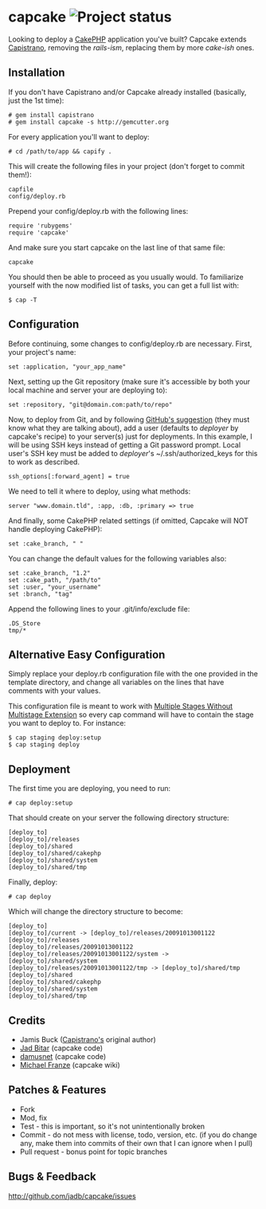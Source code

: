 # capcake ![Project status](http://stillmaintained.com/jadb/capcake.png)

Looking to deploy a [CakePHP](http://cakephp.org) application you've built? Capcake extends [Capistrano](http://capify.org), removing the *rails-ism*, replacing them by more *cake-ish* ones.

## Installation

If you don't have Capistrano and/or Capcake already installed (basically, just the 1st time):

	# gem install capistrano
	# gem install capcake -s http://gemcutter.org

For every application you'll want to deploy:

	# cd /path/to/app && capify .

This will create the following files in your project (don't forget to commit them!):

	capfile
	config/deploy.rb

Prepend your config/deploy.rb with the following lines:

	require 'rubygems'
	require 'capcake'

And make sure you start capcake on the last line of that same file:

	capcake

You should then be able to proceed as you usually would. To familiarize yourself with the now modified list of tasks, you can get a full list with:

	$ cap -T

## Configuration

Before continuing, some changes to config/deploy.rb are necessary. First, your project's name:

	set :application, "your_app_name"

Next, setting up the Git repository (make sure it's accessible by both your local machine and server your are deploying to):

	set :repository, "git@domain.com:path/to/repo"

Now, to deploy from Git, and by following [GitHub's suggestion](http://github.com/guides/deploying-with-capistrano) (they must know what they are talking about), add a user (defaults to *deployer* by capcake's recipe) to your server(s) just for deployments. In this example, I will be using SSH keys instead of getting a Git password prompt. Local user's SSH key must be added to *deployer*'s ~/.ssh/authorized_keys for this to work as described. 

	ssh_options[:forward_agent] = true

We need to tell it where to deploy, using what methods:

	server "www.domain.tld", :app, :db, :primary => true

And finally, some CakePHP related settings (if omitted, Capcake will NOT handle deploying CakePHP):

	set :cake_branch, " "

You can change the default values for the following variables also:

	set :cake_branch, "1.2"
	set :cake_path, "/path/to"
	set :user, "your_username"
	set :branch, "tag"

Append the following lines to your .git/info/exclude file:

	.DS_Store
	tmp/*

## Alternative Easy Configuration

Simply replace your deploy.rb configuration file with the one provided in the template directory, and change all variables on the lines that have comments with your values.

This configuration file is meant to work with [Multiple Stages Without Multistage Extension](https://github.com/capistrano/capistrano/wiki/2.x-Multiple-Stages-Without-Multistage-Extension) so every cap command will have to contain the stage you want to deploy to. For instance:

	$ cap staging deploy:setup
	$ cap staging deploy

## Deployment

The first time you are deploying, you need to run:

	# cap deploy:setup

That should create on your server the following directory structure:

	[deploy_to]
	[deploy_to]/releases
	[deploy_to]/shared
	[deploy_to]/shared/cakephp
	[deploy_to]/shared/system
	[deploy_to]/shared/tmp

Finally, deploy:

	# cap deploy

Which will change the directory structure to become:

	[deploy_to]
	[deploy_to]/current -> [deploy_to]/releases/20091013001122
	[deploy_to]/releases
	[deploy_to]/releases/20091013001122
	[deploy_to]/releases/20091013001122/system -> [deploy_to]/shared/system
	[deploy_to]/releases/20091013001122/tmp -> [deploy_to]/shared/tmp
	[deploy_to]/shared
	[deploy_to]/shared/cakephp
	[deploy_to]/shared/system
	[deploy_to]/shared/tmp

## Credits

* Jamis Buck ([Capistrano's](https://github.com/capistrano) original author)
* [Jad Bitar](http://github.com/jadb) (capcake code)
* [damusnet](https://github.com/damusnet) (capcake code)
* [Michael Franze](http://github.com/franzem) (capcake wiki)

## Patches & Features

* Fork
* Mod, fix
* Test - this is important, so it's not unintentionally broken
* Commit - do not mess with license, todo, version, etc. (if you do change any, make them into commits of their own that I can ignore when I pull)
* Pull request - bonus point for topic branches

## Bugs & Feedback

http://github.com/jadb/capcake/issues
